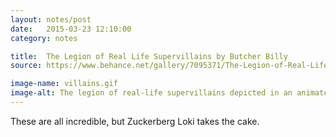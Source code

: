 ```yaml
---
layout: notes/post
date:   2015-03-23 12:10:00
category: notes

title:  The Legion of Real Life Supervillains by Butcher Billy
source: https://www.behance.net/gallery/7095371/The-Legion-of-Real-Life-Supervillains-by-Butcher-Billy

image-name: villains.gif
image-alt: The legion of real-life supervillains depicted in an animated GIF
---
```


These are all incredible, but Zuckerberg Loki takes the cake.
          
  